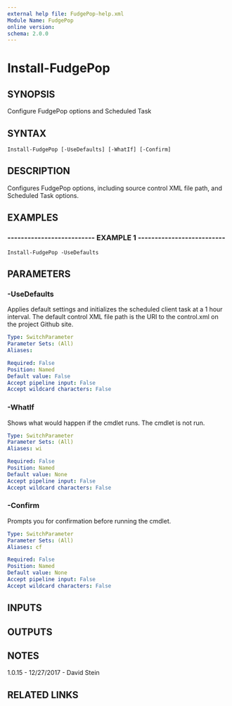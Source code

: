 ```yaml
---
external help file: FudgePop-help.xml
Module Name: FudgePop
online version: 
schema: 2.0.0
---
```


# Install-FudgePop

## SYNOPSIS
Configure FudgePop options and Scheduled Task

## SYNTAX

```
Install-FudgePop [-UseDefaults] [-WhatIf] [-Confirm]
```

## DESCRIPTION
Configures FudgePop options, including source control XML file path,
and Scheduled Task options.

## EXAMPLES

### -------------------------- EXAMPLE 1 --------------------------
```
Install-FudgePop -UseDefaults
```

## PARAMETERS

### -UseDefaults
Applies default settings and initializes the
scheduled client task at a 1 hour interval. 
The default control XML
file path is the URI to the control.xml on the project Github site.

```yaml
Type: SwitchParameter
Parameter Sets: (All)
Aliases: 

Required: False
Position: Named
Default value: False
Accept pipeline input: False
Accept wildcard characters: False
```

### -WhatIf
Shows what would happen if the cmdlet runs.
The cmdlet is not run.

```yaml
Type: SwitchParameter
Parameter Sets: (All)
Aliases: wi

Required: False
Position: Named
Default value: None
Accept pipeline input: False
Accept wildcard characters: False
```

### -Confirm
Prompts you for confirmation before running the cmdlet.

```yaml
Type: SwitchParameter
Parameter Sets: (All)
Aliases: cf

Required: False
Position: Named
Default value: None
Accept pipeline input: False
Accept wildcard characters: False
```

## INPUTS

## OUTPUTS

## NOTES
1.0.15 - 12/27/2017 - David Stein

## RELATED LINKS

